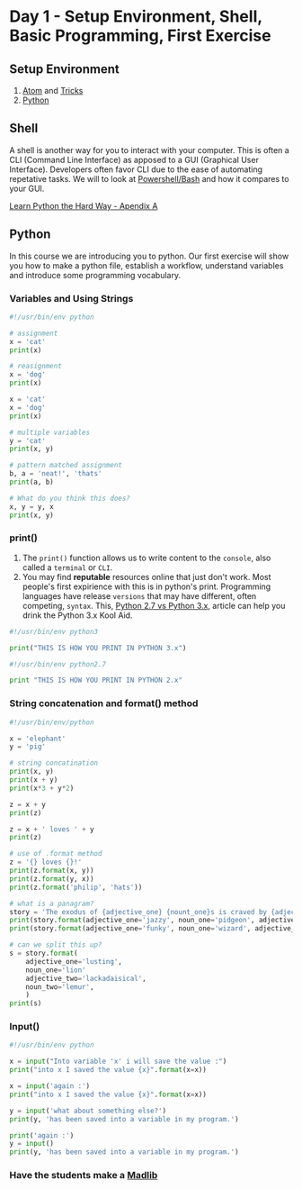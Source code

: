 # Day 1 - Setup Environment, Shell, Basic Programming, First Exercise
## Setup Environment
1. [Atom](https://github.com/selassid/codeguild/blob/master/notes/atom.md) and [Tricks](https://github.com/selassid/codeguild/blob/master/notes/atom-python.md)
2. [Python](https://github.com/selassid/codeguild/blob/master/notes/py.md)

## Shell
A shell is another way for you to interact with your computer. This is often a CLI (Command Line Interface) as apposed to a GUI (Graphical User Interface). Developers often favor CLI due to the ease of automating repetative tasks. We will to look at [Powershell/Bash](https://github.com/selassid/codeguild/blob/master/notes/cli.md) and how it compares to your GUI.

[Learn Python the Hard Way - Apendix A](http://learnpythonthehardway.org/book/appendixa.html)

## Python
In this course we are introducing you to python. Our first exercise will show you how to make a python file, establish a workflow, understand variables and introduce some programming vocabulary.

### Variables and Using Strings
```python
#!/usr/bin/env python

# assignment
x = 'cat'
print(x)

# reasignment
x = 'dog'
print(x)

x = 'cat'
x = 'dog'
print(x)

# multiple variables
y = 'cat'
print(x, y)

# pattern matched assignment
b, a = 'neat!', 'thats'
print(a, b)

# What do you think this does?
x, y = y, x
print(x, y)
```

### print()
1. The `print()` function allows us to write content to the `console`, also called a `terminal` or `CLI`.
2. You may find **reputable** resources online that just don't work. Most people's first expirience with this is in python's print. Programming languages have release `versions` that may have different, often competing, `syntax`. This, [Python 2.7 vs Python 3.x](https://www.webucator.com/blog/2016/03/still-using-python-2-it-is-time-to-upgrade/), article can help you drink the Python 3.x Kool Aid.
```python
#!/usr/bin/env python3

print("THIS IS HOW YOU PRINT IN PYTHON 3.x")
```
```python
#!/usr/bin/env python2.7

print "THIS IS HOW YOU PRINT IN PYTHON 2.x"
```
### String concatenation and format() method
```python
#!/usr/bin/env/python

x = 'elephant'
y = 'pig'

# string concatination
print(x, y)
print(x + y)
print(x*3 + y*2)

z = x + y
print(z)

z = x + ' loves ' + y 
print(z)

# use of .format method
z = '{} loves {}!'
print(z.format(x, y))
print(z.format(y, x))
print(z.format('philip', 'hats'))

# what is a panagram?
story = 'The exodus of {adjective_one} {nount_one}s is craved by {adjective_one} {noun_two}s.'
print(story.format(adjective_one='jazzy', noun_one='pidgeon', adjective_two='squeamish', noun_two='walker'))
print(story.format(adjective_one='funky', noun_one='wizard', adjective_two='spanish', noun_two='camel'))

# can we split this up?
s = story.format(
    adjective_one='lusting',
    noun_one='lion'
    adjective_two='lackadaisical',
    noun_two='lemur',
    )
print(s)

```

### Input()
```python
#!/usr/bin/env python

x = input("Into variable 'x' i will save the value :")
print("into x I saved the value {x}".format(x=x))

x = input('again :')
print("into x I saved the value {x}".format(x=x))

y = input('what about something else?')
print(y, 'has been saved into a variable in my program.')

print('again :')
y = input()
print(y, 'has been saved into a variable in my program.')

```

### Have the students make a [Madlib](./example-files/madlib.py)

